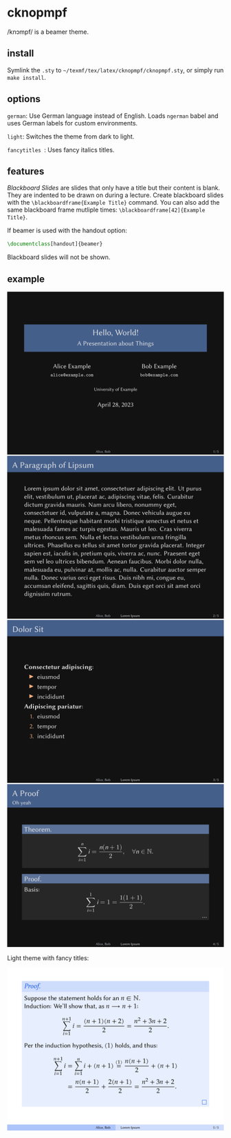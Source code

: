 # cknopmpf

/knɔmpf/ is a beamer theme.

## install

Symlink the `.sty` to `~/texmf/tex/latex/cknopmpf/cknopmpf.sty`, or
simply run `make install`.

## options

`german`:  Use German language instead of English.  Loads `ngerman`
babel and uses German labels for custom environments.

`light`:  Switches the theme from dark to light.

`fancytitles `:  Uses fancy italics titles.

## features

*Blackboard Slides* are slides that only have a title but their content
is blank.  They are indented to be drawn on during a lecture.
Create blackboard slides with the `\blackboardframe{Example Title}`
command.  You can also add the same blackboard frame mutliple times:
`\blackboardframe[42]{Example Title}`.

If beamer is used with the handout option:
```tex
\documentclass[handout]{beamer}
```
Blackboard slides will not be shown.


## example

![example-0](example-imgs/example-0.png)
![example-1](example-imgs/example-1.png)
![example-2](example-imgs/example-2.png)
![example-3](example-imgs/example-3.png)

Light theme with fancy titles:

![example-4](example-imgs/example-4-light.png)
